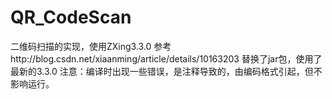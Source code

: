 # QR_CodeScan
二维码扫描的实现，使用ZXing3.3.0
参考http://blog.csdn.net/xiaanming/article/details/10163203
替换了jar包，使用了最新的3.3.0
注意：编译时出现一些错误，是注释导致的，由编码格式引起，但不影响运行。
